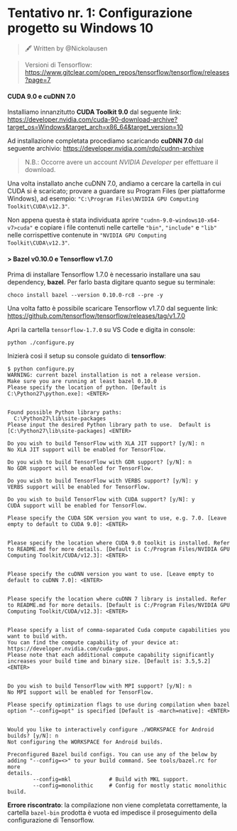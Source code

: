 # Tentativo nr. 1: Configurazione progetto su Windows 10

> 🖋️ Written by @Nickolausen

> Versioni di Tensorflow: https://www.gitclear.com/open_repos/tensorflow/tensorflow/releases?page=7

#### CUDA 9.0 e cuDNN 7.0
Installiamo innanzitutto **CUDA Toolkit 9.0** dal seguente link: https://developer.nvidia.com/cuda-90-download-archive?target_os=Windows&target_arch=x86_64&target_version=10

Ad installazione completata procediamo scaricando **cuDNN 7.0** dal seguente archivio: https://developer.nvidia.com/rdp/cudnn-archive

> N.B.: Occorre avere un account *NVIDIA Developer* per effettuare il download.

Una volta installato anche cuDNN 7.0, andiamo a cercare la cartella in cui CUDA si è scaricato; provare a guardare su Program Files (per piattaforme Windows), ad esempio: `"C:\Program Files\NVIDIA GPU Computing Toolkit\CUDA\v12.3"`.

Non appena questa è stata individuata aprire `"cudnn-9.0-windows10-x64-v7>cuda"` e copiare i file contenuti nelle cartelle `"bin"`, `"include"` e `"lib"` nelle corrispettive contenute in 
`"NVIDIA GPU Computing Toolkit\CUDA\v12.3"`.

#### > Bazel v0.10.0 e Tensorflow v1.7.0
Prima di installare Tensorflow 1.7.0 è necessario installare una sau dependency, **bazel**. Per farlo basta digitare quanto segue su terminale:

```console
choco install bazel --version 0.10.0-rc8 --pre -y
```
Una volta fatto è possibile scaricare Tensorflow v1.7.0 dal seguente link: https://github.com/tensorflow/tensorflow/releases/tag/v1.7.0


Apri la cartella ```tensorflow-1.7.0``` su VS Code e digita in console: 

```
python ./configure.py
``` 

Inizierà così il setup su console guidato di **tensorflow**:
``` 
$ python configure.py
WARNING: current bazel installation is not a release version.
Make sure you are running at least bazel 0.10.0
Please specify the location of python. [Default is C:\Python27\python.exe]: <ENTER>


Found possible Python library paths:
  C:\Python27\lib\site-packages
Please input the desired Python library path to use.  Default is [C:\Python27\lib\site-packages] <ENTER>

Do you wish to build TensorFlow with XLA JIT support? [y/N]: n
No XLA JIT support will be enabled for TensorFlow.

Do you wish to build TensorFlow with GDR support? [y/N]: n
No GDR support will be enabled for TensorFlow.

Do you wish to build TensorFlow with VERBS support? [y/N]: y
VERBS support will be enabled for TensorFlow.

Do you wish to build TensorFlow with CUDA support? [y/N]: y
CUDA support will be enabled for TensorFlow.

Please specify the CUDA SDK version you want to use, e.g. 7.0. [Leave empty to default to CUDA 9.0]: <ENTER>


Please specify the location where CUDA 9.0 toolkit is installed. Refer to README.md for more details. [Default is C:/Program Files/NVIDIA GPU Computing Toolkit/CUDA/v12.3]: <ENTER>


Please specify the cuDNN version you want to use. [Leave empty to default to cuDNN 7.0]: <ENTER>


Please specify the location where cuDNN 7 library is installed. Refer to README.md for more details. [Default is C:/Program Files/NVIDIA GPU Computing Toolkit/CUDA/v12.3]: <ENTER>


Please specify a list of comma-separated Cuda compute capabilities you want to build with.
You can find the compute capability of your device at: https://developer.nvidia.com/cuda-gpus.
Please note that each additional compute capability significantly increases your build time and binary size. [Default is: 3.5,5.2] <ENTER>


Do you wish to build TensorFlow with MPI support? [y/N]: n
No MPI support will be enabled for TensorFlow.

Please specify optimization flags to use during compilation when bazel option "--config=opt" is specified [Default is -march=native]: <ENTER>     


Would you like to interactively configure ./WORKSPACE for Android builds? [y/N]: n
Not configuring the WORKSPACE for Android builds.

Preconfigured Bazel build configs. You can use any of the below by adding "--config=<>" to your build command. See tools/bazel.rc for more 
details.
        --config=mkl            # Build with MKL support.
        --config=monolithic     # Config for mostly static monolithic build.
``` 

**Errore riscontrato**: la compilazione non viene completata correttamente, la cartella ```bazel-bin``` prodotta è vuota ed impedisce il proseguimento della configurazione di Tensorflow.
